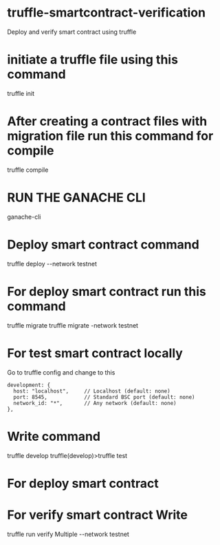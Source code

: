 # truffle-smartcontract-verification
Deploy and verify smart contract using truffle

# initiate a truffle file using this command
truffle init
 
# After creating a contract files with migration file run this command for compile
truffle compile

# RUN THE GANACHE CLI
ganache-cli

# Deploy smart contract command
truffle deploy --network testnet

# For deploy smart contract run this command
truffle migrate
truffle migrate -network testnet    


# For test smart contract locally
Go to truffle config and change to this

    development: {
      host: "localhost",     // Localhost (default: none)
      port: 8545,            // Standard BSC port (default: none)
      network_id: "*",       // Any network (default: none)
    },

# Write command
truffle develop
truffle(develop)>truffle test

# For deploy smart contract


# For verify smart contract Write
truffle run verify Multiple --network testnet

